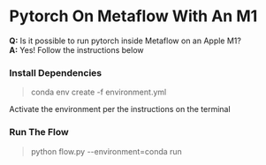# Pytorch On Metaflow With An M1

**Q:**  Is it possible to run pytorch inside Metaflow on an Apple M1?  
**A:**  Yes!  Follow the instructions below

### Install Dependencies

> conda env create -f environment.yml

Activate the environment per the instructions on the terminal

### Run The Flow

> python flow.py --environment=conda run
